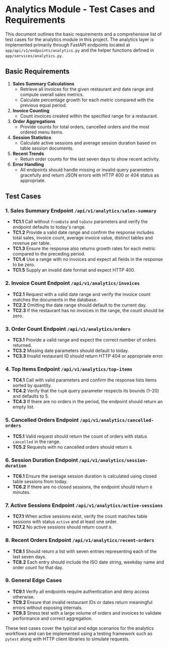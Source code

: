 # Analytics Module - Test Cases and Requirements

This document outlines the basic requirements and a comprehensive list of test cases for the analytics module in this project. The analytics layer is implemented primarily through FastAPI endpoints located at `app/api/v1/endpoints/analytics.py` and the helper functions defined in `app/services/analytics.py`.

## Basic Requirements

1. **Sales Summary Calculations**
   - Retrieve all invoices for the given restaurant and date range and compute overall sales metrics.
   - Calculate percentage growth for each metric compared with the previous equal period.
2. **Invoice Counting**
   - Count invoices created within the specified range for a restaurant.
3. **Order Aggregations**
   - Provide counts for total orders, cancelled orders and the most ordered menu items.
4. **Session Statistics**
   - Calculate active sessions and average session duration based on table session documents.
5. **Recent Trends**
   - Return order counts for the last seven days to show recent activity.
6. **Error Handling**
   - All endpoints should handle missing or invalid query parameters gracefully and return JSON errors with HTTP 400 or 404 status as appropriate.

## Test Cases

### 1. Sales Summary Endpoint `/api/v1/analytics/sales-summary`
- **TC1.1** Call without `fromDate` and `toDate` parameters and verify the endpoint defaults to today's range.
- **TC1.2** Provide a valid date range and confirm the response includes total sales, invoice count, average invoice value, distinct tables and revenue per table.
- **TC1.3** Ensure the response also returns growth rates for each metric compared to the preceding period.
- **TC1.4** Use a range with no invoices and expect all fields in the response to be zero.
- **TC1.5** Supply an invalid date format and expect HTTP 400.

### 2. Invoice Count Endpoint `/api/v1/analytics/invoices`
- **TC2.1** Request with a valid date range and verify the invoice count matches the documents in the database.
- **TC2.2** Omitting the date range should default to the current day.
- **TC2.3** If the restaurant has no invoices in the range, the count should be zero.

### 3. Order Count Endpoint `/api/v1/analytics/orders`
- **TC3.1** Provide a valid range and expect the correct number of orders returned.
- **TC3.2** Missing date parameters should default to today.
- **TC3.3** Invalid restaurant ID should return HTTP 404 or appropriate error.

### 4. Top Items Endpoint `/api/v1/analytics/top-items`
- **TC4.1** Call with valid parameters and confirm the response lists items sorted by quantity.
- **TC4.2** Verify that the `topN` query parameter respects its bounds (1–20) and defaults to 5.
- **TC4.3** If there are no orders in the period, the endpoint should return an empty list.

### 5. Cancelled Orders Endpoint `/api/v1/analytics/cancelled-orders`
- **TC5.1** Valid request should return the count of orders with status `cancelled` in the range.
- **TC5.2** Requests with no cancelled orders should return `0`.

### 6. Session Duration Endpoint `/api/v1/analytics/session-duration`
- **TC6.1** Ensure the average session duration is calculated using closed table sessions from today.
- **TC6.2** If there are no closed sessions, the endpoint should return `0` minutes.

### 7. Active Sessions Endpoint `/api/v1/analytics/active-sessions`
- **TC7.1** When active sessions exist, verify the count matches table sessions with status `active` and at least one order.
- **TC7.2** No active sessions should return count `0`.

### 8. Recent Orders Endpoint `/api/v1/analytics/recent-orders`
- **TC8.1** Should return a list with seven entries representing each of the last seven days.
- **TC8.2** Each entry should include the ISO date string, weekday name and order count for that day.

### 9. General Edge Cases
- **TC9.1** Verify all endpoints require authentication and deny access otherwise.
- **TC9.2** Ensure that invalid restaurant IDs or dates return meaningful errors without exposing internals.
- **TC9.3** Stress test with a large volume of orders and invoices to validate performance and correct aggregation.

These test cases cover the typical and edge scenarios for the analytics workflows and can be implemented using a testing framework such as `pytest` along with HTTP client libraries to simulate requests.
